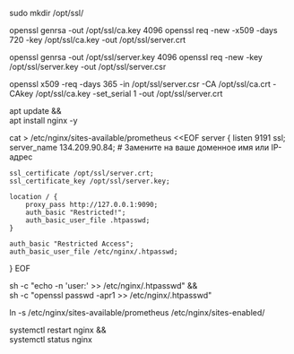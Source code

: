 sudo mkdir /opt/ssl/


openssl genrsa -out /opt/ssl/ca.key 4096
openssl req -new -x509 -days 720 -key /opt/ssl/ca.key -out /opt/ssl/server.crt

openssl genrsa -out /opt/ssl/server.key 4096
openssl req -new -key /opt/ssl/server.key -out /opt/ssl/server.csr

openssl x509 -req -days 365 -in /opt/ssl/server.csr -CA /opt/ssl/ca.crt -CAkey /opt/ssl/ca.key -set_serial 1 -out /opt/ssl/server.crt

apt update &&\
apt install nginx -y

cat > /etc/nginx/sites-available/prometheus <<EOF
server {
    listen 9191 ssl;
    server_name 134.209.90.84; # Замените на ваше доменное имя или IP-адрес

    ssl_certificate /opt/ssl/server.crt;
    ssl_certificate_key /opt/ssl/server.key;

    location / {
        proxy_pass http://127.0.0.1:9090;
        auth_basic "Restricted!";
        auth_basic_user_file .htpasswd;
    }

    auth_basic "Restricted Access";
    auth_basic_user_file /etc/nginx/.htpasswd;
}
EOF

sh -c "echo -n 'user:' >> /etc/nginx/.htpasswd" &&\
sh -c "openssl passwd -apr1 >> /etc/nginx/.htpasswd"

ln -s /etc/nginx/sites-available/prometheus /etc/nginx/sites-enabled/

systemctl restart nginx  &&\
systemctl status nginx